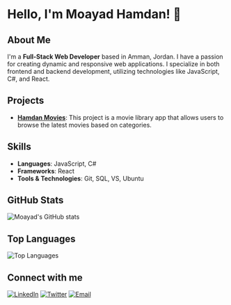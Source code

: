 # Hello, I'm Moayad Hamdan! 👋

## About Me
I'm a **Full-Stack Web Developer** based in Amman, Jordan. I have a passion for creating dynamic and responsive web applications. I specialize in both frontend and backend development, utilizing technologies like JavaScript, C#, and React.

## Projects
- **[Hamdan Movies](https://stupendous-narwhal-37bed5.netlify.app/)**: This project is a movie library app that allows users to browse the latest movies based on categories.

## Skills
- **Languages**: JavaScript, C#
- **Frameworks**: React
- **Tools & Technologies**: Git, SQL, VS, Ubuntu

## GitHub Stats
![Moayad's GitHub stats](https://github-readme-stats.vercel.app/api?username=Moayadhamdan&show_icons=true&theme=radical)

## Top Languages
![Top Languages](https://github-readme-stats.vercel.app/api/top-langs/?username=Moayadhamdan&layout=compact&theme=radical)

## Connect with me
[![LinkedIn](https://img.shields.io/badge/LinkedIn-blue?style=for-the-badge&logo=linkedin&logoColor=white)](https://www.linkedin.com/in/moayadhamdan/)
[![Twitter](https://img.shields.io/badge/Twitter-blue?style=for-the-badge&logo=twitter&logoColor=white)](https://x.com/Moayad_Hamdan21)
[![Email](https://img.shields.io/badge/Email-red?style=for-the-badge&logo=gmail&logoColor=white)](hamadanjo@gmail.com)
